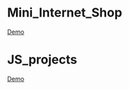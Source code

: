 # Mini_Internet_Shop
[Demo](https://alexey1985-fe.github.io/Nix_Solution_projects//Internet_shop/)

# JS_projects
[Demo](https://alexey1985-fe.github.io/Nix_Solution_projects//JS_projects/)
